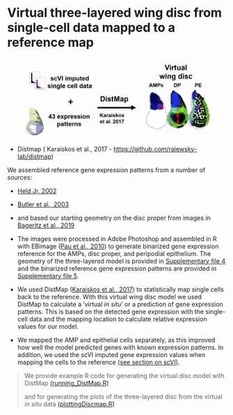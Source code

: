 # Virtual three-layered wing  disc from single-cell data mapped to a reference map


![Whatever alt text](https://github.com/HariharanLab/Everetts_Worley_Yasutomi/blob/master/DiscMap/discmap_image.jpg?raw=true)


* Distmap ( Karaiskos et al., 2017 - https://github.com/rajewsky-lab/distmap) 


We assembled reference gene expression patterns from a number of sources:
* [Held Jr, 2002](https://www.sdbonline.org/sites/fly/lewheld/00idheld.htm)
* [Butler et al., 2003](https://dev.biologists.org/content/130/4/659.long)
* and based our starting geometry on the disc proper from images in [Bageritz et al., 2019](https://www.nature.com/articles/s41592-019-0492-x?proof=t)

* The images were processed in Adobe Photoshop and assembled in R with EBimage ([Pau et al., 2010](https://pubmed.ncbi.nlm.nih.gov/20338898/)) to generate binarized gene expression reference for the AMPs, disc proper, and peripodial epithelium. The geometry of the three-layered model is provided in [Supplementary file 4](https://github.com/HariharanLab/Everetts_Worley_Yasutomi/blob/master/DiscMap/Supplementary%20file%204.csv) and the binarized reference gene expression patterns are provided in [Supplementary file 5](https://github.com/HariharanLab/Everetts_Worley_Yasutomi/blob/master/DiscMap/Supplementary%20file%205.csv). 

* We used DistMap ([Karaiskos et al., 2017](https://science.sciencemag.org/content/358/6360/194)) to statistically map single cells back to the reference. With this virtual wing disc model we used DistMap to calculate a ‘virtual _in situ_’ or a prediction of gene expression patterns. This is based on the detected gene expression with the single-cell data and the mapping location to calculate relative expression values for our model. 

* We mapped the AMP and epithelial cells separately, as this improved how well the model predicted genes with known expression patterns. In addition, we used the scVI imputed gene expression values when mapping the cells to the reference [(see section on scVI)](https://github.com/HariharanLab/Everetts_Worley_Yasutomi/tree/master/scVI).

>
> We provide example R code for generating the virtual disc model with DistMap [(running_DistMap.R)](https://github.com/HariharanLab/Everetts_Worley_Yasutomi/blob/master/DiscMap/running_DistMap.R)
>
> and for generating the plots of the three-layered disc from the virtual _in situ_ data [(plottingDiscmap.R)](https://github.com/HariharanLab/Everetts_Worley_Yasutomi/blob/master/DiscMap/plottingDiscmap.R)

